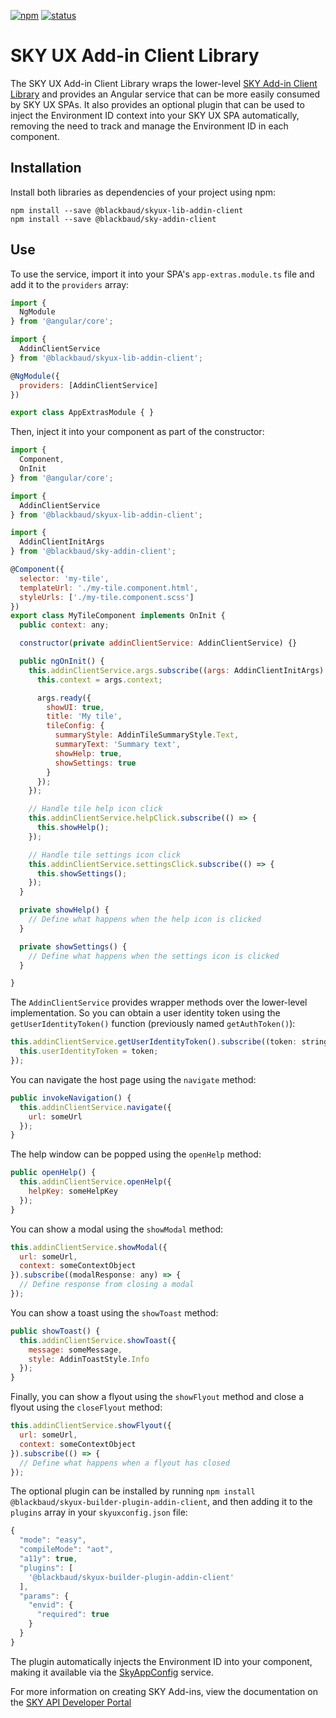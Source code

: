[![npm](https://img.shields.io/npm/v/@blackbaud/skyux-lib-addin-client.svg)](https://www.npmjs.com/package/@blackbaud/skyux-lib-addin-client)
[![status](https://travis-ci.org/blackbaud/skyux-lib-addin-client.svg?branch=master)](https://travis-ci.org/blackbaud/skyux-lib-addin-client)

# SKY UX Add-in Client Library

The SKY UX Add-in Client Library wraps the lower-level [SKY Add-in Client Library](https://github.com/blackbaud/sky-addin-client) and provides an Angular service that can be more easily consumed by SKY UX SPAs. It also provides an optional plugin that can be used to inject the Environment ID context into your SKY UX SPA automatically, removing the need to track and manage the Environment ID in each component.

## Installation

Install both libraries as dependencies of your project using npm:

```
npm install --save @blackbaud/skyux-lib-addin-client
npm install --save @blackbaud/sky-addin-client
```

## Use

To use the service, import it into your SPA's `app-extras.module.ts` file and add it to the `providers` array:

```js
import {
  NgModule
} from '@angular/core';

import {
  AddinClientService
} from '@blackbaud/skyux-lib-addin-client';

@NgModule({
  providers: [AddinClientService]
})

export class AppExtrasModule { }
```

Then, inject it into your component as part of the constructor:

```js
import {
  Component,
  OnInit
} from '@angular/core';

import {
  AddinClientService
} from '@blackbaud/skyux-lib-addin-client';

import {
  AddinClientInitArgs
} from '@blackbaud/sky-addin-client';

@Component({
  selector: 'my-tile',
  templateUrl: './my-tile.component.html',
  styleUrls: ['./my-tile.component.scss']
})
export class MyTileComponent implements OnInit {
  public context: any;

  constructor(private addinClientService: AddinClientService) {}

  public ngOnInit() {
    this.addinClientService.args.subscribe((args: AddinClientInitArgs) => {
      this.context = args.context;

      args.ready({
        showUI: true,
        title: 'My tile',
        tileConfig: {
          summaryStyle: AddinTileSummaryStyle.Text,
          summaryText: 'Summary text',
          showHelp: true,
          showSettings: true
        }
      });
    });

    // Handle tile help icon click
    this.addinClientService.helpClick.subscribe(() => {
      this.showHelp();
    });

    // Handle tile settings icon click
    this.addinClientService.settingsClick.subscribe(() => {
      this.showSettings();
    });
  }

  private showHelp() {
    // Define what happens when the help icon is clicked
  }

  private showSettings() {
    // Define what happens when the settings icon is clicked
  }

}
```

The `AddinClientService` provides wrapper methods over the lower-level implementation.  So you can obtain a user identity token using the `getUserIdentityToken()` function (previously named `getAuthToken()`):

```js
this.addinClientService.getUserIdentityToken().subscribe((token: string) => {
  this.userIdentityToken = token;
});
  ```

You can navigate the host page using the `navigate` method:

```js
public invokeNavigation() {
  this.addinClientService.navigate({
    url: someUrl
  });
}
```

The help window can be popped using the `openHelp` method:

```js
public openHelp() {
  this.addinClientService.openHelp({
    helpKey: someHelpKey
  });
}
```

You can show a modal using the `showModal` method:

```js
this.addinClientService.showModal({
  url: someUrl,
  context: someContextObject
}).subscribe((modalResponse: any) => {
  // Define response from closing a modal
});
```

You can show a toast using the `showToast` method:

```js
public showToast() {
  this.addinClientService.showToast({
    message: someMessage,
    style: AddinToastStyle.Info
  });
}
```

Finally, you can show a flyout using the `showFlyout` method and close a flyout using the `closeFlyout` method:

```js
this.addinClientService.showFlyout({
  url: someUrl,
  context: someContextObject
}).subscribe(() => {
  // Define what happens when a flyout has closed
});
```

The optional plugin can be installed by running `npm install @blackbaud/skyux-builder-plugin-addin-client`, and then adding it to the `plugins` array in your `skyuxconfig.json` file:

```js
{
  "mode": "easy",
  "compileMode": "aot",
  "a11y": true,
  "plugins": [
    '@blackbaud/skyux-builder-plugin-addin-client'
  ],
  "params": {
    "envid": {
      "required": true
    }
  }
}
```

The plugin automatically injects the Environment ID into your component, making it available via the [SkyAppConfig](https://developer.blackbaud.com/skyux/learn/reference/configuration/apply-appsettings) service.

For more information on creating SKY Add-ins, view the documentation on the [SKY API Developer Portal](https://developer.blackbaud.com/skyapi/docs/addins)
